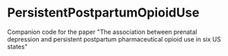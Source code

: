 # PersistentPostpartumOpioidUse
Companion code for the paper "The association between prenatal depression and persistent postpartum pharmaceutical opioid use in six US states"
